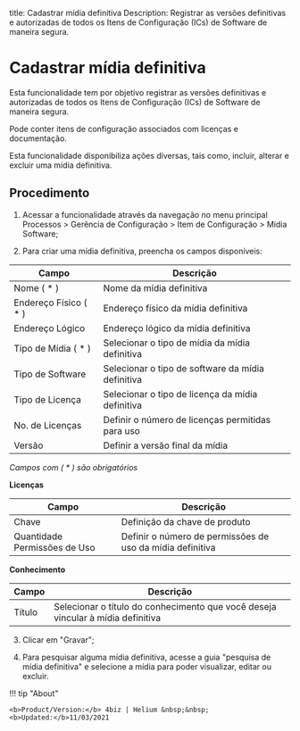 title: Cadastrar mídia definitiva
Description: Registrar as versões definitivas e autorizadas de todos os Itens de Configuração (ICs) de Software de maneira segura.
# Cadastrar mídia definitiva

Esta funcionalidade tem por objetivo registrar as versões definitivas e
autorizadas de todos os Itens de Configuração (ICs) de Software de maneira
segura.

Pode conter itens de configuração associados com licenças e documentação.

Esta funcionalidade disponibiliza ações diversas, tais como, incluir, alterar e
excluir uma mídia definitiva.

Procedimento
----------------

1.  Acessar a funcionalidade através da navegação no menu principal Processos \>
    Gerência de Configuração \> Item de Configuração \> Mídia Software;

2.  Para criar uma mídia definitiva, preencha os campos disponíveis:

|Campo|Descrição|
|---|---|
|Nome ( * )|Nome da mídia definitiva|
|Endereço Físico ( * )|Endereço físico da mídia definitiva|
|Endereço Lógico|Endereço lógico da mídia definitiva|
|Tipo de Mídia ( * )|Selecionar o tipo de mídia da mídia definitiva|
|Tipo de Software|Selecionar o tipo de software da mídia definitiva|
|Tipo de Licença|Selecionar o tipo de licença da mídia definitiva|
|No. de Licenças|Definir o número de licenças permitidas para uso|
|Versão|Definir a versão final da mídia|

*Campos com ( * ) são obrigatórios*

**Licenças**

|Campo|Descrição|
|---|---|
|Chave|Definição da chave de produto|
|Quantidade Permissões de Uso|Definir o número de permissões de uso da mídia definitiva|

**Conhecimento**

|Campo|Descrição|
|---|---|
|Título|Selecionar o título do conhecimento que você deseja vincular à mídia definitiva|

3.  Clicar em "Gravar";

4. Para pesquisar alguma mídia definitiva, acesse a guia "pesquisa de mídia definitiva" e selecione a mídia para poder visualizar, editar ou excluir.


!!! tip "About"

    <b>Product/Version:</b> 4biz | Helium &nbsp;&nbsp;
    <b>Updated:</b>11/03/2021
